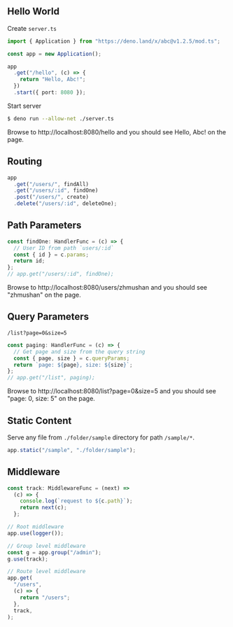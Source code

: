 ## Hello World

Create `server.ts`

```ts
import { Application } from "https://deno.land/x/abc@v1.2.5/mod.ts";

const app = new Application();

app
  .get("/hello", (c) => {
    return "Hello, Abc!";
  })
  .start({ port: 8080 });
```

Start server

```sh
$ deno run --allow-net ./server.ts
```

Browse to http://localhost:8080/hello and you should see Hello, Abc! on the
page.

## Routing

```ts
app
  .get("/users/", findAll)
  .get("/users/:id", findOne)
  .post("/users/", create)
  .delete("/users/:id", deleteOne);
```

## Path Parameters

```ts
const findOne: HandlerFunc = (c) => {
  // User ID from path `users/:id`
  const { id } = c.params;
  return id;
};
// app.get("/users/:id", findOne);
```

Browse to http://localhost:8080/users/zhmushan and you should see "zhmushan" on
the page.

## Query Parameters

`/list?page=0&size=5`

```ts
const paging: HandlerFunc = (c) => {
  // Get page and size from the query string
  const { page, size } = c.queryParams;
  return `page: ${page}, size: ${size}`;
};
// app.get("/list", paging);
```

Browse to http://localhost:8080/list?page=0&size=5 and you should see "page: 0,
size: 5" on the page.

## Static Content

Serve any file from `./folder/sample` directory for path `/sample/*`.

```ts
app.static("/sample", "./folder/sample");
```

## Middleware

```ts
const track: MiddlewareFunc = (next) =>
  (c) => {
    console.log(`request to ${c.path}`);
    return next(c);
  };

// Root middleware
app.use(logger());

// Group level middleware
const g = app.group("/admin");
g.use(track);

// Route level middleware
app.get(
  "/users",
  (c) => {
    return "/users";
  },
  track,
);
```

